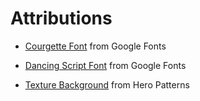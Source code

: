 # Attributions

- [Courgette Font](https://fonts.google.com/specimen/Courgette) from Google Fonts

- [Dancing Script Font](https://fonts.google.com/specimen/Dancing+Script) from Google Fonts

- [Texture Background](https://heropatterns.com/) from Hero Patterns